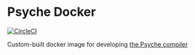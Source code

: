 # Psyche Docker

[![CircleCI](https://circleci.com/gh/0918nobita/psyche-docker.svg?style=svg)](https://circleci.com/gh/0918nobita/psyche-docker)

Custom-built docker image for developing [the Psyche compiler](https://github.com/0918nobita/psyche)
